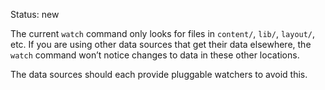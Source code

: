 Status: new

The current `watch` command only looks for files in `content/`, `lib/`, `layout/`, etc. If you are using other data sources that get their data elsewhere, the `watch` command won’t notice changes to data in these other locations.

The data sources should each provide pluggable watchers to avoid this.
